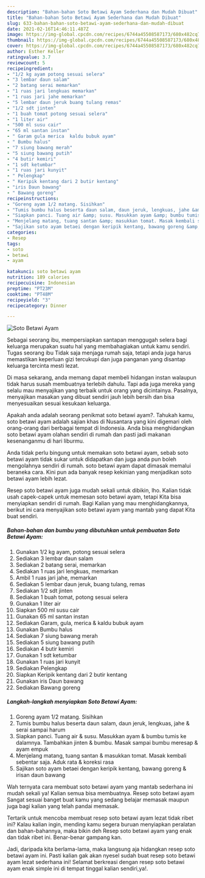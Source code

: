 ```yaml
---
description: "Bahan-bahan Soto Betawi Ayam Sederhana dan Mudah Dibuat"
title: "Bahan-bahan Soto Betawi Ayam Sederhana dan Mudah Dibuat"
slug: 633-bahan-bahan-soto-betawi-ayam-sederhana-dan-mudah-dibuat
date: 2021-02-16T14:46:11.487Z
image: https://img-global.cpcdn.com/recipes/6744a45508587173/680x482cq70/soto-betawi-ayam-foto-resep-utama.jpg
thumbnail: https://img-global.cpcdn.com/recipes/6744a45508587173/680x482cq70/soto-betawi-ayam-foto-resep-utama.jpg
cover: https://img-global.cpcdn.com/recipes/6744a45508587173/680x482cq70/soto-betawi-ayam-foto-resep-utama.jpg
author: Esther Keller
ratingvalue: 3.7
reviewcount: 5
recipeingredient:
- "1/2 kg ayam potong sesuai selera"
- "3 lembar daun salam"
- "2 batang serai memarkan"
- "1 ruas jari lengkuas memarkan"
- "1 ruas jari jahe memarkan"
- "5 lembar daun jeruk buang tulang remas"
- "1/2 sdt jinten"
- "1 buah tomat potong sesuai selera"
- "1 liter air"
- "500 ml susu cair"
- "65 ml santan instan"
- " Garam gula merica  kaldu bubuk ayam"
- " Bumbu halus"
- "7 siung bawang merah"
- "5 siung bawang putih"
- "4 butir kemiri"
- "1 sdt ketumbar"
- "1 ruas jari kunyit"
- " Pelengkap"
- " Keripik kentang dari 2 butir kentang"
- "iris Daun bawang"
- " Bawang goreng"
recipeinstructions:
- "Goreng ayam 1/2 matang. Sisihkan"
- "Tumis bumbu halus beserta daun salam, daun jeruk, lengkuas, jahe &amp; serai sampai harum"
- "Siapkan panci. Tuang air &amp; susu. Masukkan ayam &amp; bumbu tumis ke dalamnya. Tambahkan jinten &amp; bumbu. Masak sampai bumbu meresap &amp; ayam empuk"
- "Menjelang matang, tuang santan &amp; masukkan tomat. Masak kembali sebentar saja. Aduk rata &amp; koreksi rasa"
- "Sajikan soto ayam betaei dengan keripik kentang, bawang goreng &amp; irisan daun bawang"
categories:
- Resep
tags:
- soto
- betawi
- ayam

katakunci: soto betawi ayam 
nutrition: 189 calories
recipecuisine: Indonesian
preptime: "PT23M"
cooktime: "PT48M"
recipeyield: "3"
recipecategory: Dinner

---
```



![Soto Betawi Ayam](https://img-global.cpcdn.com/recipes/6744a45508587173/680x482cq70/soto-betawi-ayam-foto-resep-utama.jpg)

Sebagai seorang ibu, mempersiapkan santapan menggugah selera bagi keluarga merupakan suatu hal yang membahagiakan untuk kamu sendiri. Tugas seorang ibu Tidak saja menjaga rumah saja, tetapi anda juga harus memastikan keperluan gizi tercukupi dan juga panganan yang disantap keluarga tercinta mesti lezat.

Di masa  sekarang, anda memang dapat membeli hidangan instan walaupun tidak harus susah membuatnya terlebih dahulu. Tapi ada juga mereka yang selalu mau menyajikan yang terbaik untuk orang yang dicintainya. Pasalnya, menyajikan masakan yang dibuat sendiri jauh lebih bersih dan bisa menyesuaikan sesuai kesukaan keluarga. 



Apakah anda adalah seorang penikmat soto betawi ayam?. Tahukah kamu, soto betawi ayam adalah sajian khas di Nusantara yang kini digemari oleh orang-orang dari berbagai tempat di Indonesia. Anda bisa menghidangkan soto betawi ayam olahan sendiri di rumah dan pasti jadi makanan kesenanganmu di hari liburmu.

Anda tidak perlu bingung untuk memakan soto betawi ayam, sebab soto betawi ayam tidak sukar untuk didapatkan dan juga anda pun boleh mengolahnya sendiri di rumah. soto betawi ayam dapat dimasak memalui beraneka cara. Kini pun ada banyak resep kekinian yang menjadikan soto betawi ayam lebih lezat.

Resep soto betawi ayam juga mudah sekali untuk dibikin, lho. Kalian tidak usah capek-capek untuk memesan soto betawi ayam, tetapi Kita bisa menyiapkan sendiri di rumah. Bagi Kalian yang mau menghidangkannya, berikut ini cara menyajikan soto betawi ayam yang mantab yang dapat Kita buat sendiri.

<!--inarticleads1-->

##### Bahan-bahan dan bumbu yang dibutuhkan untuk pembuatan Soto Betawi Ayam:

1. Gunakan 1/2 kg ayam, potong sesuai selera
1. Sediakan 3 lembar daun salam
1. Sediakan 2 batang serai, memarkan
1. Sediakan 1 ruas jari lengkuas, memarkan
1. Ambil 1 ruas jari jahe, memarkan
1. Sediakan 5 lembar daun jeruk, buang tulang, remas
1. Sediakan 1/2 sdt jinten
1. Sediakan 1 buah tomat, potong sesuai selera
1. Gunakan 1 liter air
1. Siapkan 500 ml susu cair
1. Gunakan 65 ml santan instan
1. Sediakan  Garam, gula, merica &amp; kaldu bubuk ayam
1. Gunakan  Bumbu halus
1. Sediakan 7 siung bawang merah
1. Sediakan 5 siung bawang putih
1. Sediakan 4 butir kemiri
1. Gunakan 1 sdt ketumbar
1. Gunakan 1 ruas jari kunyit
1. Sediakan  Pelengkap
1. Siapkan  Keripik kentang dari 2 butir kentang
1. Gunakan iris Daun bawang
1. Sediakan  Bawang goreng




<!--inarticleads2-->

##### Langkah-langkah menyiapkan Soto Betawi Ayam:

1. Goreng ayam 1/2 matang. Sisihkan
1. Tumis bumbu halus beserta daun salam, daun jeruk, lengkuas, jahe &amp; serai sampai harum
1. Siapkan panci. Tuang air &amp; susu. Masukkan ayam &amp; bumbu tumis ke dalamnya. Tambahkan jinten &amp; bumbu. Masak sampai bumbu meresap &amp; ayam empuk
1. Menjelang matang, tuang santan &amp; masukkan tomat. Masak kembali sebentar saja. Aduk rata &amp; koreksi rasa
1. Sajikan soto ayam betaei dengan keripik kentang, bawang goreng &amp; irisan daun bawang




Wah ternyata cara membuat soto betawi ayam yang mantab sederhana ini mudah sekali ya! Kalian semua bisa membuatnya. Resep soto betawi ayam Sangat sesuai banget buat kamu yang sedang belajar memasak maupun juga bagi kalian yang telah pandai memasak.

Tertarik untuk mencoba membuat resep soto betawi ayam lezat tidak ribet ini? Kalau kalian ingin, mending kamu segera buruan menyiapkan peralatan dan bahan-bahannya, maka bikin deh Resep soto betawi ayam yang enak dan tidak ribet ini. Benar-benar gampang kan. 

Jadi, daripada kita berlama-lama, maka langsung aja hidangkan resep soto betawi ayam ini. Pasti kalian gak akan nyesel sudah buat resep soto betawi ayam lezat sederhana ini! Selamat berkreasi dengan resep soto betawi ayam enak simple ini di tempat tinggal kalian sendiri,ya!.

